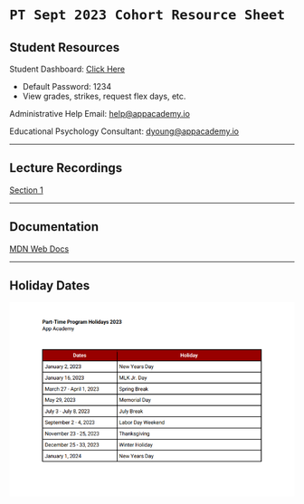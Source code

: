 # `PT Sept 2023 Cohort Resource Sheet`

## Student Resources

Student Dashboard: [Click Here](https://appacademy22020.my.site.com/trackers/s/)
  - Default Password: 1234
  - View grades, strikes, request flex days, etc.

Administrative Help Email: help@appacademy.io

Educational Psychology Consultant: dyoung@appacademy.io

---

## Lecture Recordings

[Section 1](https://docs.google.com/spreadsheets/d/1k4F0KWV-eHpt3xLgt0t3FGl-ovnxo7O5dEhQR_4L0bU/edit#gid=0)

---

## Documentation

[MDN Web Docs](https://developer.mozilla.org/en-US/)

---

## Holiday Dates

![Holiday Dates](/images/holiday-2023.png)
